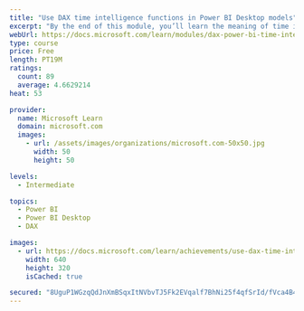 ```yaml
---
title: "Use DAX time intelligence functions in Power BI Desktop models"
excerpt: "By the end of this module, you’ll learn the meaning of time intelligence and how to add time intelligence DAX calculations to your model. These calculations will include year-to-date (YTD), year-over-year (YoY) growth, and others."
webUrl: https://docs.microsoft.com/learn/modules/dax-power-bi-time-intelligence/
type: course
price: Free
length: PT19M
ratings:
  count: 89
  average: 4.6629214
heat: 53

provider:
  name: Microsoft Learn
  domain: microsoft.com
  images:
    - url: /assets/images/organizations/microsoft.com-50x50.jpg
      width: 50
      height: 50

levels:
  - Intermediate

topics:
  - Power BI
  - Power BI Desktop
  - DAX

images:
  - url: https://docs.microsoft.com/learn/achievements/use-dax-time-intelligence-functions-power-bi-desktop-social.png
    width: 640
    height: 320
    isCached: true

secured: "8UguP1WGzqQdJnXmBSqxItNVbvTJ5Fk2EVqalf7BhNi25f4qfSrId/fVca4B4a4yVGR3mY2rDQW7u/u2pSNdpPt529RaUb4rNFMWdjAPc9ibRCLVBOlksBMAM10ZQ2vGzL2k5ItiyNjJS6HHObGIpmQVYfuEP/96nWVrwXePJMbA8wDkw11WE9nxb93mBb9JkmUDIZK/X/j3Iz1sdFFoI3jG8tdOyk6YPpyzdiLL8pVSZyvT8FiYmq/gDhpJ69f3kHblajDTYK81oVCKMUR1fwny6PkyQsS54AExT/xFOHIg1RCVoovh0c7mQQfaet/ooxCGiF4JXVmxWCU9h9X+s273+xv/9p8XE9WRa6YN0to10x6yJLuLLQdTHv4M/9nFJU7AIB7de20ktt1gQbqbEKOn/XHDV8nreXNaSkWi7FI=;nmVXrECZJZQ6sRlpf4/uBA=="
---
```


